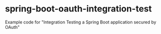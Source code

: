 # spring-boot-oauth-integration-test
Example code for "Integration Testing a Spring Boot application secured by OAuth"
